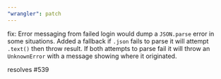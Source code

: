 ```yaml
---
"wrangler": patch
---
```


fix: Error messaging from failed login would dump a `JSON.parse` error in some situations. Added a fallback if `.json` fails to parse
it will attempt `.text()` then throw result. If both attempts to parse fail it will throw an `UnknownError` with a message showing where
it originated.

resolves #539
